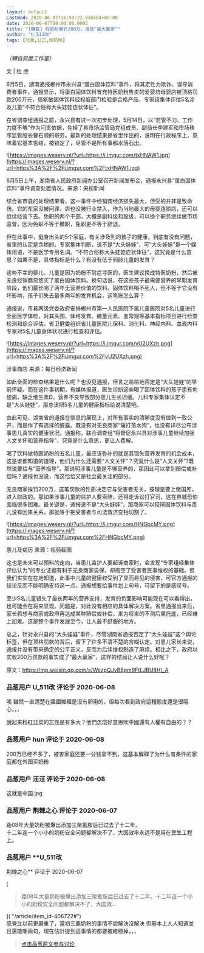```yaml
---
layout: default
Lastmod: 2020-06-07T16:59:22.946564+00:00
date: 2020-06-07T00:00:00.000Z
title: "[轉載] 假奶粉案罚200万，谁是“最大赢家”"
author: "U_511改"
tags: [兒童,公正,假奶粉]
---
```


_（轉自狐度工作室）_  
  
文 | 杜 虎  
  
6月5日，湖南通报郴州市永兴县“蛋白固体饮料”事件，将其定性为欺诈、误导消费者事件。通报显示，将蛋白固体饮料冒充特医奶粉售卖的爱婴坊母婴店被顶格罚款200万元，倍氨敏固体饮料经权威部门检验是合格产品，专家组集体评估5名涉及儿童“不符合俗称大头娃娃症状体征”。  
  
在省调查组通报之前，永兴县有过一次初步处理，5月14日，以“监管不力、工作力度不够”作为问责依据，免掉了县市场监管局党组成员、副局长李建军和市场秩序监管股长曹石顺的职务。最新的处理结果是省里作出的，说明在行政程序上，意味着它基本告结，被锁定了，尽管不是所有事都水落石出。  

![https://images.weserv.nl/?url=https://i.imgur.com/txHNAW1.jpg](https://images.weserv.nl/?url=https%3A%2F%2Fi.imgur.com%2FtxHNAW1.jpg)

  

6月5日上午，湖南省人民政府新闻办公室召开新闻发布会，通报永兴县“蛋白固体饮料”事件调查处置情况。来源：央视新闻

  
综合省市县的处理结果看，这一事件中经销商经济损失最大，但受的并非是致命伤。它的东家没被问罪，店也没被行业禁入，作为当地最大的母婴连锁店，还可以继续经营下去。免职的两个干部，大概是副科级和股级，可以换个职务继续做市场监督，因为免职不等于撤职，免职更不等于辞退。  
  
但在此事中，挺身出头的5个家庭，有关涉及到的孩子的健康，到底有没有问题，省里的认定是含糊的。专家集体判断，说不是“大头娃娃”，可“大头娃娃”是一个媒体用语，不是医学专用名词。“不符合俗称大头娃娃症状体征”，这究竟是什么意思？如果不是，具体指标是什么？有没有低于同龄儿童的发育？  
  
这些不幸的婴儿、儿童是因为奶粉不耐症寻医的，医生建议换成特医奶粉，然后被无良经销商忽悠买了蛋白固体饮料。换句话说，在这些孩子最需要营养的早期发育阶段，他们最长喝了两年无营养价值的饮料。固体饮料喝不死人，但不等于它没有坏影响，孩子们失去最多两年的发育机会，这笔账怎么算？  
  
通报说，市县两级党委政府安排郴州市第一人民医院下属儿童医院对5名儿童进行全面医学体检，对其头围、体格发育、微量元素、血常规等基本指标项目进行检查检测和综合评估。省卫健委组织省儿童医院儿保科、消化科、神经内科、血液内科专家对5名儿童身体状况进行检查和评估。  

![https://images.weserv.nl/?url=https://i.imgur.com/vU2UXzh.png](https://images.weserv.nl/?url=https%3A%2F%2Fi.imgur.com%2FvU2UXzh.png)

  

涉事商店 来源：每日经济新闻

  
如此全面的检查结果是什么呢？也没见通报，但言之凿凿地否定是“大头娃娃”的早前怀疑。而在这件事初期，有媒体报道，医生诊断这些喝了固体饮料的孩子患有佝偻病，缺乏维生素D，营养不良导致部分患儿生长迟缓。儿科专家集体认定不是“大头娃娃”，那总该把5名儿童的健康指标给说清楚吧。  
  
由此可见，湖南省的通报在信息的展现上，对所有事实的清晰度没有做到一致公开，而是作了有选择的披露。既没有对无良商家“痛打落水狗”，也没有详尽公布涉事患儿真实的健康状况。通报称，联合调查组“将督促永兴县对涉事儿童继续加强人文关怀和营养指导”，究竟是什么意思，更让人费解。  
  
喝了饮料做特医奶粉的五名儿童，最应该弥补的就是其错失营养发育的机会成本，这是谁都知道的道理，他们为什么还需要“人文关怀”？究竟什么是“人文关怀”?既然说要给与“营养指导”，那说明涉事儿童是不够营养的，那因此可以拿到赔偿或补偿吗？通报也没说，而这恰恰又是社会最关注的部分。  
  
无良商家挨罚200万，这笔罚款的性质决定它与受害者无关，按理是要上缴国库，进入财政的。那如果涉事儿童的监护人要索赔，还得走诉讼打官司，这在县城恐怕面临很多困难。最关键是，通报说不是“大头娃娃”，那商家可以狡辩固体饮料与患儿没有因果关系，那就等于把受害者与司法救济变相切割了。  

![https://images.weserv.nl/?url=https://i.imgur.com/HNGbcMY.png](https://images.weserv.nl/?url=https%3A%2F%2Fi.imgur.com%2FHNGbcMY.png)

  

患儿及病历 来源：视频截图

  
这也是未来可以预料的走向，当患儿监护人要起诉商家时，会发现“专家组经集体评估认为”的专业证据有利于无良商家自保，却掏空了受害者民事维权的基础。但我们实实在在地知道，此事中儿童的健康权受到了显而易见的侵害，可官方通报的结论反而不能明确支持这一点。通报想要给事件划上句号，可留下的是感叹号。  
  
至少5名儿童错失了最长两年的营养支持，发育的负面影响可能现在可以看得出，也可能会在将来显现。问题是，对此没有相应的具体解决方案。省里通报出来后，家长若想与商家或政府再达成某种赔偿或补偿，来为将来的不测后果托底，已经难上加难。这是整个事件发展至今，让人最不舒服的地方。  
  
总之，针对永兴县的“大头娃娃”事件，尽管湖南省通报否定了“大头娃娃”这个舆论标签，但在顶格罚款的背后，留下了许多不清不楚的含糊认定。对患儿家长来说，通报并没有带来确定的公平正义，反而为后续维权制造了麻烦。相比之下，政府以实收200万罚款的事实成了“最大赢家”，这样的结局让人说什么好呢？  
  
  
原文：https://mp.weixin.qq.com/s/WszpQJvB8pm9FtLJBU8H\_A

            
### 品葱用户 **U_511改** 评论于 2020-06-08
        
唉 雖然一直清楚在牆國維權是沒有卵用的，但每次看到政府這種態度還是很噁心，，，  
  
說起來粉紅韭菜的忘性是有多大？他們怎麼好意思吹中國還有人權有自由的？？
        


            
### 品葱用户 **hun** 评论于 2020-06-08
        
200万已经不多了，被害家庭还要一分钱拿不到，这基本解释了为什么有条件的家庭都在外国买奶粉
        


            
### 品葱用户 **汪汪** 评论于 2020-06-08
        
这就是中国.jpg
        


            
### 品葱用户 **荆棘之心** 评论于 2020-06-07
        
距08年大量奶粉被爆出添加三聚氰胺后已过去了十二年。  
十二年连一个小小的奶粉安全问题都解决不了，大国效率永远不是用在民生工程上。
        


            
### 品葱用户 **U_511改 
荆棘之心** 评论于 2020-06-07
        
[

> 距08年大量奶粉被爆出添加三聚氰胺后已过去了十二年。十二年连一个小小的奶粉安全问题都解决不了，大国效...

]( "/article/item_id-406722#")  
感覺比以前更嚴重了，當初三鹿奶粉的事情不說解決沒解決 但基本上人人知道並且還能嘲兩句，現在估計提到這事情的都要被維穩掉，，，
        






> [点击品葱原文参与讨论](https://pincong.rocks/article/20132)

